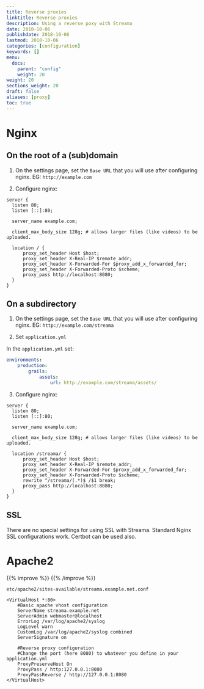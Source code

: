 ```yaml
---
title: Reverse proxies
linktitle: Reverse proxies
description: Using a reverse poxy with Streama
date: 2018-10-06
publishdate: 2018-10-06
lastmod: 2018-10-06
categories: [configuration]
keywords: []
menu:
  docs:
    parent: "config"
    weight: 20
weight: 20
sections_weight: 20
draft: false
aliases: [proxy]
toc: true
---
```

# Nginx


## On the root of a (sub)domain
1. On the settings page, set the `Base URL` that you will use after configuring nginx.
EG: `http://example.com`

2. Configure nginx:

```nginx
server {
  listen 80;
  listen [::]:80;

  server_name example.com;

  client_max_body_size 128g; # allows larger files (like videos) to be uploaded.

  location / {
      proxy_set_header Host $host;
      proxy_set_header X-Real-IP $remote_addr;
      proxy_set_header X-Forwarded-For $proxy_add_x_forwarded_for;
      proxy_set_header X-Forwarded-Proto $scheme;
      proxy_pass http://localhost:8080;
  }
}
```

## On a subdirectory
1. On the settings page, set the `Base URL` that you will use after configuring nginx.
EG: `http://example.com/streama`

2. Set `application.yml`

In the `application.yml` set:

```yaml
environments:
    production:
        grails:
            assets:
                url: http://example.com/streama/assets/
```

3. Configure nginx:

```nginx
server {
  listen 80;
  listen [::]:80;

  server_name example.com;

  client_max_body_size 128g; # allows larger files (like videos) to be uploaded.

  location /streama/ {
      proxy_set_header Host $host;
      proxy_set_header X-Real-IP $remote_addr;
      proxy_set_header X-Forwarded-For $proxy_add_x_forwarded_for;
      proxy_set_header X-Forwarded-Proto $scheme;
      rewrite ^/streama/(.*)$ /$1 break;
      proxy_pass http://localhost:8080;
  }
}
```

## SSL
There are no special settings for using SSL with Streama.
Standard Nginx SSL configurations work. Certbot can be used also.

# Apache2

{{% improve %}}
{{% /improve %}}

`etc/apache2/sites-available/streama.example.net.conf`

```
<VirtualHost *:80>
    #Basic apache vhost configuration
    ServerName streama.example.net
    ServerAdmin webmaster@localhost
    ErrorLog /var/log/apache2/syslog
    LogLevel warn
    CustomLog /var/log/apache2/syslog combined
    ServerSignature on

    #Reverse proxy configuration
    #Change the port (here 8080) to whatever you define in your application.yml
    ProxyPreserveHost On
    ProxyPass / http:127.0.0.1:8080
    ProxyPassReverse / http://127.0.0.1:8080
</VirtualHost>
```

